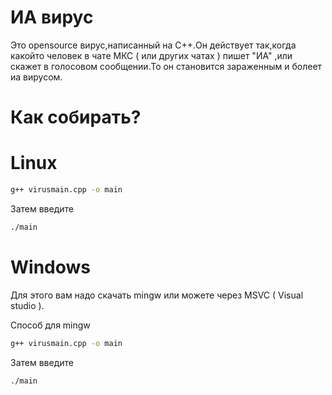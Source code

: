 # ИА вирус

Это opensource вирус,написанный на C++.Он действует так,когда какойто человек в чате МКС ( или других чатах ) пишет "ИА" ,или скажет в голосовом сообщении.То он становится зараженным и болеет иа вирусом.

# Как собирать?

# Linux

```bash
g++ virusmain.cpp -o main
```

Затем введите

```bash
./main
```

# Windows

Для этого вам надо скачать mingw или можете через MSVC ( Visual studio ).

Способ для mingw

```bash
g++ virusmain.cpp -o main
```

Затем введите

```bash
./main
```
